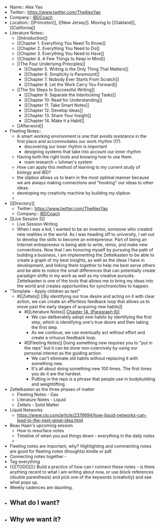 - Name:: Alex Yao
- Twitter:: https://www.twitter.com/TheAlexYao
- Company:: [IBDCoach](https://ibd.coach)
- Location:: [[Princeton]], [[New Jersey]]. Moving to [[Oakland]], [[California]]
- Literature Notes::
    - [[Introduction]]
    - [[Chapter 1. Everything You Need To Know]]
    - [[Chapter 2. Everything You Need to Do]]
    - [[Chapter 3. Everything You Need to Have]]
    - [[Chapter 4. A Few Things to Keep in Mind]]
    - [[The Four Underlying Principles]]
        - [[Chapter 5. Writing is the Only Thing That Matters]]
        - [[Chapter 6. Simplicity is Paramount]]
        - [[Chapter 7. Nobody Ever Starts From Scratch]]
        - [[Chapter 8. Let the Work Carry You Forward]]
    - [[The Six Steps to Successful Writing]]
        - [[Chapter 9. Separate the Interlocking Tasks]]
        - [[Chapter 10: Read for Understanding]]
        - [[Chapter 11. Take Smart Notes]]
        - [[Chapter 12. Develop Ideas]]  
        - [[Chapter 13. Share Your Insight]]
        - [[Chapter 14. Make it a Habit]]
    - [[Afterword]]
- Fleeting Notes:: 
    - A smart working environment is one that avoids resistance in the first place and accommodates our work rhythm (17). 
        - discovering our inner rhythm is important
        - designing systems that take into account our inner rhythm
    - Having both the right tools and knowing how to use them. 
        - roam research + luhman's system
    - How can apply this method of learning to my current study of biology and IBD?
    - the slipbox allows us to learn in the most optimal manner because we are always making connections and "hooking" our ideas to other ideas.
    - developing my creativity machine by building my slipbox
    - 
- [[Directory]]
    - Twitter:: https://www.twitter.com/TheAlexYao
    - Company:: [IBDCoach](https://ibd.coach)
- [[Live Session 5]]
    - Live Session Writing
    - When I was a kid, I wanted to be an inventor, someone who created new realities in the world. As I was heading off to university, I set out to develop the skills to become an entrepreneur. Part of being an Internet entrepreneur is being able to write, remix, and make new connections. Now that I am honoring myself by pursuing the path of building a business, I am implementing the Zettelkasten to be able to create a graph of my best insights, as well as the ideas I have in development, and linking them together to help me best serve others and be able to notice the small differences that can potentially create paradigm shifts in my work as well as my creative pursuits. Zettelkasten is one of the tools that allows me to bring my ideas into the world and creates opportunities for synchronicities to happen.
- "Template - Apply children as text"
    - #[[Zettels]] [[By identifying our true desire and acting on it with clear action, we can create an effortless feedback loop that allows us to move past the early stages of acquiring new habits]]
        - #[[Literature Notes]] [Chapter 14. (Paragraph 6))](((4hIM0I_l_)))
            - We can deliberately adopt new habits by identifying the first step, which is identifying one's true desire and then taking the first step.
            - As we continue, we can eventually act without effort and create a virtuous feedback loop.
        - #[[Fleeting Notes]] Doing something new requires you to "put in the reps" but it can be done non-coercively by using our personal interest as the guiding action.
            - We can't eliminate old habits without replacing it with something new.
            - It's all about doing something new 100 times. The first times you do it are the hardest.
            - Putting in the reps is a phrase that people use in bodybuilding and weightlifting.
- Zettelkasten as the three phases of matter 
    - Fleeting Notes - Gas
    - Literature Notes - Liquid
    - Zettels - Solid Matter
- Liquid Networks
    - https://www.cio.com/article/2376694/how-liquid-networks-can-lead-to-the-next-great-idea.html
- Beau Haan's upcoming session
    - How to resurface notes
    - Timeline of when you put things down - everything in the daily notes
    - 
- Fleeting notes are important, why? Highlighting and commenting notes are good for fleeting notes (thoughts) kindle or pdf.
- Connecting notes together - 
- Tag everything
- {{[[TODO]]}} Build a practice of how can I connect these notes - is there anything recent to what I am writing about now, or use block references (double parenthesis) and pick one of the keywords (creativity) and see what pops up. 
- Weekly cadences are daunting.
- What do I want?
    - 
- Why we want it?
    - 
